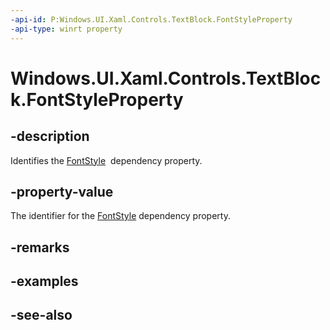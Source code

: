 ```yaml
---
-api-id: P:Windows.UI.Xaml.Controls.TextBlock.FontStyleProperty
-api-type: winrt property
---
```


<!-- Property syntax
public Windows.UI.Xaml.DependencyProperty FontStyleProperty { get; }
-->

# Windows.UI.Xaml.Controls.TextBlock.FontStyleProperty

## -description
Identifies the [FontStyle](textblock_fontstyle.md)  dependency property.



## -property-value
The identifier for the [FontStyle](textblock_fontstyle.md) dependency property.

## -remarks

## -examples

## -see-also
